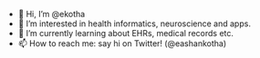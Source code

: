 - 👋 Hi, I’m @ekotha
- 👀 I’m interested in health informatics, neuroscience and apps. 
- 🌱 I’m currently learning about EHRs, medical records etc. 
- 📫 How to reach me: say hi on Twitter! (@eashankotha) 

<!---
ekotha/ekotha is a ✨ special ✨ repository because its `README.md` (this file) appears on your GitHub profile.
You can click the Preview link to take a look at your changes.
--->

